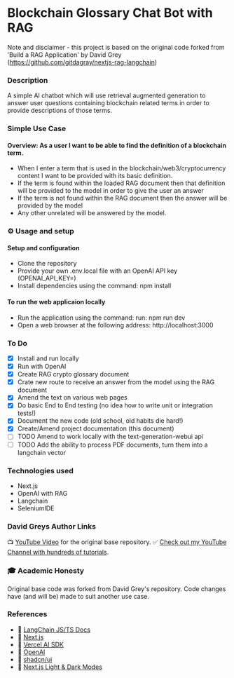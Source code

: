 # Blockchain Glossary Chat Bot with RAG 
Note and disclaimer - this project is based on the original code forked from 'Build a RAG Application' by David Grey
(https://github.com/gitdagray/nextjs-rag-langchain)

### Description
A simple AI chatbot which will use retrieval augmented generation to 
answer user questions containing blockchain related terms in order to provide descriptions of those terms.  

### Simple Use Case
#### Overview: As a user I want to be able to find the definition of a blockchain term.

- When I enter a term that is used in the blockchain/web3/cryptocurrency content I want to be provided with its basic definition.
- If the term is found within the loaded RAG document then that definition will be provided to the model in order to give the user an answer
- If the term is not found within the RAG document then the answer will be provided by the model 
- Any other unrelated will be answered by the model. 

### ⚙ Usage and setup
#### Setup and configuration
- Clone the repository  
- Provide your own .env.local file with an OpenAI API key (OPENAI_API_KEY=<YOUR API KEY>)
- Install dependencies using the command: npm install

#### To run the web applicaion locally
- Run the application using the command: run: npm run dev
- Open a web browser at the following address:  http://localhost:3000

### To Do
- [X] Install and run locally
- [X] Run with OpenAI
- [X] Create RAG crypto glossary document
- [X] Crate new route to receive an answer from the model using the RAG document
- [X] Amend the text on various web pages 
- [X] Do basic End to End testing (no idea how to write unit or integration tests!)
- [X] Document the new code (old school, old habits die hard!)
- [X] Create/Amend project documentation (this document)
- [ ] TODO Amend to work locally with the text-generation-webui api 
- [ ] TODO Add the ability to process PDF documents, turn them into a langchain vector

### Technologies used 
- Next.js
- OpenAI with RAG
- Langchain
- SeleniumIDE

### David Greys Author Links

📺 [YouTube Video](https://youtu.be/YLagvzoWCL0) for the original base repository.
✅ [Check out my YouTube Channel with hundreds of tutorials](https://www.youtube.com/DaveGrayTeachesCode).

### 🎓 Academic Honesty
Original base code was forked from David Grey's repository. 
Code changes have (and will be) made to suit another use case.

### References

- 🔗 [LangChain JS/TS Docs](https://js.langchain.com/docs/get_started/introduction)
- 🔗 [Next.js](https://nextjs.org/)
- 🔗 [Vercel AI SDK](https://sdk.vercel.ai/docs)
- 🔗 [OpenAI](https://openai.com/)
- 🔗 [shadcn/ui](https://ui.shadcn.com/)
- 🔗 [Next.js Light & Dark Modes](https://www.davegray.codes/posts/light-dark-mode-nextjs-app-router-tailwind)